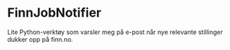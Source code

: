 # FinnJobNotifier
Lite Python-verktøy som varsler meg på e-post når nye relevante stillinger dukker opp på finn.no.
